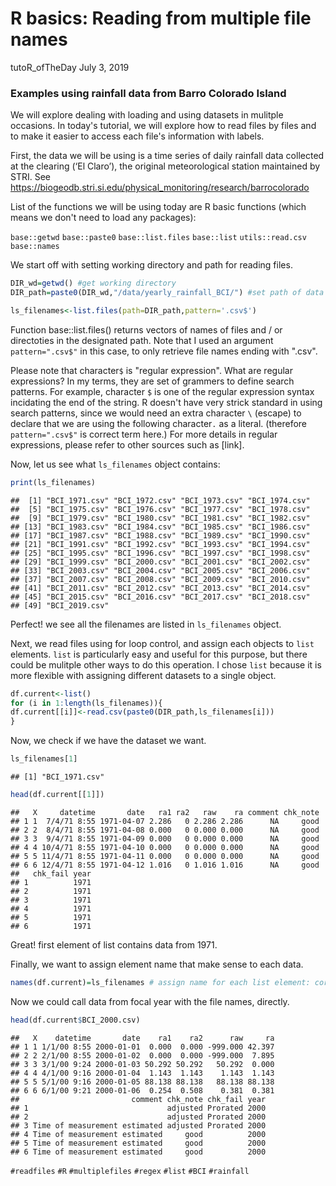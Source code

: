 R basics: Reading from multiple file names
================
tutoR\_ofTheDay
July 3, 2019

### Examples using rainfall data from Barro Colorado Island

We will explore dealing with loading and using datasets in mulitple occasions. In today's tutorial, we will explore how to read files by files and to make it easier to access each file's information with labels.

First, the data we will be using is a time series of daily rainfall data collected at the clearing (‘El Claro’), the original meteorological station maintained by STRI. See <https://biogeodb.stri.si.edu/physical_monitoring/research/barrocolorado>

List of the functions we will be using today are R basic functions (which means we don't need to load any packages):

`base::getwd` `base::paste0` `base::list.files` `base::list` `utils::read.csv` `base::names`

We start off with setting working directory and path for reading files.

``` r
DIR_wd=getwd() #get working directory
DIR_path=paste0(DIR_wd,"/data/yearly_rainfall_BCI/") #set path of data location
```

``` r
ls_filenames<-list.files(path=DIR_path,pattern='.csv$')
```

Function base::list.files() returns vectors of names of files and / or directoties in the designated path. Note that I used an argument `pattern=".csv$"` in this case, to only retrieve file names ending with ".csv".

Please note that character`$` is "regular expression". What are regular expressions? In my terms, they are set of grammers to define search patterns. For example, character `$` is one of the regular expression syntax incidating the end of the string. R doesn't have very strick standard in using search patterns, since we would need an extra character `\` (escape) to declare that we are using the following character`.` as a literal. (therefore `pattern=".csv$"` is correct term here.) For more details in regular expressions, please refer to other sources such as \[link\].

Now, let us see what `ls_filenames` object contains:

``` r
print(ls_filenames)
```

    ##  [1] "BCI_1971.csv" "BCI_1972.csv" "BCI_1973.csv" "BCI_1974.csv"
    ##  [5] "BCI_1975.csv" "BCI_1976.csv" "BCI_1977.csv" "BCI_1978.csv"
    ##  [9] "BCI_1979.csv" "BCI_1980.csv" "BCI_1981.csv" "BCI_1982.csv"
    ## [13] "BCI_1983.csv" "BCI_1984.csv" "BCI_1985.csv" "BCI_1986.csv"
    ## [17] "BCI_1987.csv" "BCI_1988.csv" "BCI_1989.csv" "BCI_1990.csv"
    ## [21] "BCI_1991.csv" "BCI_1992.csv" "BCI_1993.csv" "BCI_1994.csv"
    ## [25] "BCI_1995.csv" "BCI_1996.csv" "BCI_1997.csv" "BCI_1998.csv"
    ## [29] "BCI_1999.csv" "BCI_2000.csv" "BCI_2001.csv" "BCI_2002.csv"
    ## [33] "BCI_2003.csv" "BCI_2004.csv" "BCI_2005.csv" "BCI_2006.csv"
    ## [37] "BCI_2007.csv" "BCI_2008.csv" "BCI_2009.csv" "BCI_2010.csv"
    ## [41] "BCI_2011.csv" "BCI_2012.csv" "BCI_2013.csv" "BCI_2014.csv"
    ## [45] "BCI_2015.csv" "BCI_2016.csv" "BCI_2017.csv" "BCI_2018.csv"
    ## [49] "BCI_2019.csv"

Perfect! we see all the filenames are listed in `ls_filenames` object.

Next, we read files using for loop control, and assign each objects to `list` elements. `list` is particularly easy and useful for this purpose, but there could be mulitple other ways to do this operation. I chose `list` because it is more flexible with assigning different datasets to a single object.

``` r
df.current<-list()
for (i in 1:length(ls_filenames)){
df.current[[i]]<-read.csv(paste0(DIR_path,ls_filenames[i]))
}
```

Now, we check if we have the dataset we want.

``` r
ls_filenames[1]
```

    ## [1] "BCI_1971.csv"

``` r
head(df.current[[1]])
```

    ##   X     datetime       date   ra1 ra2   raw    ra comment chk_note
    ## 1 1  7/4/71 8:55 1971-04-07 2.286   0 2.286 2.286      NA     good
    ## 2 2  8/4/71 8:55 1971-04-08 0.000   0 0.000 0.000      NA     good
    ## 3 3  9/4/71 8:55 1971-04-09 0.000   0 0.000 0.000      NA     good
    ## 4 4 10/4/71 8:55 1971-04-10 0.000   0 0.000 0.000      NA     good
    ## 5 5 11/4/71 8:55 1971-04-11 0.000   0 0.000 0.000      NA     good
    ## 6 6 12/4/71 8:55 1971-04-12 1.016   0 1.016 1.016      NA     good
    ##   chk_fail year
    ## 1          1971
    ## 2          1971
    ## 3          1971
    ## 4          1971
    ## 5          1971
    ## 6          1971

Great! first element of list contains data from 1971.

Finally, we want to assign element name that make sense to each data.

``` r
names(df.current)=ls_filenames # assign name for each list element: corresponding file names
```

Now we could call data from focal year with the file names, directly.

``` r
head(df.current$BCI_2000.csv)
```

    ##   X    datetime       date    ra1    ra2      raw     ra
    ## 1 1 1/1/00 8:55 2000-01-01  0.000  0.000 -999.000 42.397
    ## 2 2 2/1/00 8:55 2000-01-02  0.000  0.000 -999.000  7.895
    ## 3 3 3/1/00 9:24 2000-01-03 50.292 50.292   50.292  0.000
    ## 4 4 4/1/00 9:16 2000-01-04  1.143  1.143    1.143  1.143
    ## 5 5 5/1/00 9:16 2000-01-05 88.138 88.138   88.138 88.138
    ## 6 6 6/1/00 9:21 2000-01-06  0.254  0.508    0.381  0.381
    ##                         comment chk_note chk_fail year
    ## 1                               adjusted Prorated 2000
    ## 2                               adjusted Prorated 2000
    ## 3 Time of measurement estimated adjusted Prorated 2000
    ## 4 Time of measurement estimated     good          2000
    ## 5 Time of measurement estimated     good          2000
    ## 6 Time of measurement estimated     good          2000

`#readfiles` `#R` `#multiplefiles` `#regex` `#list` `#BCI` `#rainfall`
